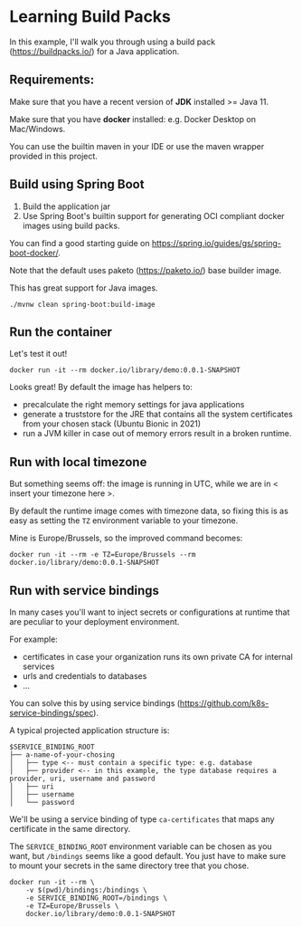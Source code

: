 # Learning Build Packs

In this example, I'll walk you through using a build pack (https://buildpacks.io/) for a Java application.

## Requirements:

Make sure that you have a recent version of **JDK** installed >= Java 11.

Make sure that you have **docker** installed: e.g. Docker Desktop on Mac/Windows.

You can use the builtin maven in your IDE or use the maven wrapper provided in this project.

## Build using Spring Boot

1. Build the application jar
2. Use Spring Boot's builtin support for generating OCI compliant docker images using build packs.
   
You can find a good starting guide on https://spring.io/guides/gs/spring-boot-docker/.

Note that the default uses paketo (https://paketo.io/) base builder image.

This has great support for Java images.

```shell
./mvnw clean spring-boot:build-image
```

## Run the container

Let's test it out!

```shell
docker run -it --rm docker.io/library/demo:0.0.1-SNAPSHOT
```

Looks great!
By default the image has helpers to:
- precalculate the right memory settings for java applications
- generate a truststore for the JRE that contains all the system certificates from your chosen stack (Ubuntu Bionic in 2021)
- run a JVM killer in case out of memory errors result in a broken runtime.


## Run with local timezone

But something seems off: the image is running in UTC, while we are in < insert your timezone here >.

By default the runtime image comes with timezone data, so fixing this is as easy as setting the `TZ` environment variable to your timezone.

Mine is Europe/Brussels, so the improved command becomes:

```shell
docker run -it --rm -e TZ=Europe/Brussels --rm docker.io/library/demo:0.0.1-SNAPSHOT
```

## Run with service bindings

In many cases you'll want to inject secrets or configurations at runtime that are peculiar to your deployment environment.

For example:
- certificates in case your organization runs its own private CA for internal services
- urls and credentials to databases
- ...

You can solve this by using service bindings (https://github.com/k8s-service-bindings/spec).

A typical projected application structure is:

```plain
$SERVICE_BINDING_ROOT
├── a-name-of-your-chosing
│   ├── type <-- must contain a specific type: e.g. database
│   ├── provider <-- in this example, the type database requires a provider, uri, username and password
│   ├── uri
│   ├── username
│   └── password
```

We'll be using a service binding of type `ca-certificates` that maps any certificate in the same directory.

The `SERVICE_BINDING_ROOT` environment variable can be chosen as you want, but `/bindings` seems like a good default.
You just have to make sure to mount your secrets in the same directory tree that you chose.

```shell
docker run -it --rm \
    -v $(pwd)/bindings:/bindings \
    -e SERVICE_BINDING_ROOT=/bindings \
    -e TZ=Europe/Brussels \
    docker.io/library/demo:0.0.1-SNAPSHOT
```
